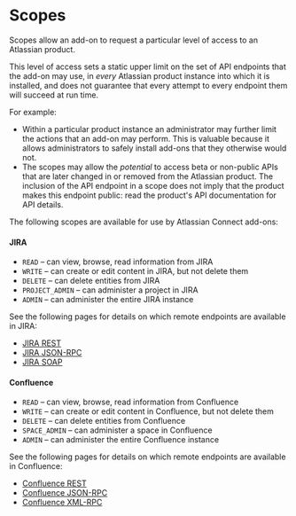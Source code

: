 # Scopes

Scopes allow an add-on to request a particular level of access to an Atlassian product.

This level of access sets a static upper limit on the set of API endpoints that the add-on may use, in *every* Atlassian product instance into which it is installed,
and does not guarantee that every attempt to every endpoint them will succeed at run time.

For example:

* Within a particular product instance an administrator may further limit the actions that an add-on may perform. This is valuable because it allows administrators
to safely install add-ons that they otherwise would not.
* The scopes may allow the *potential* to access beta or non-public APIs that are later changed in or removed from the Atlassian product. The inclusion of the API
endpoint in a scope does not imply that the product makes this endpoint public: read the product's API documentation for API details.

The following scopes are available for use by Atlassian Connect add-ons:

#### JIRA

* `READ` &ndash; can view, browse, read information from JIRA
* `WRITE` &ndash; can create or edit content in JIRA, but not delete them
* `DELETE` &ndash; can delete entities from JIRA
* `PROJECT_ADMIN` &ndash; can administer a project in JIRA
* `ADMIN` &ndash; can administer the entire JIRA instance

See the following pages for details on which remote endpoints are available in JIRA:

* [JIRA REST](../scopes/jira-rest-scopes.html)
* [JIRA JSON-RPC](../scopes/jira-jsonrpc-scopes.html)
* [JIRA SOAP](../scopes/jira-soap-scopes.html)

#### Confluence

* `READ` &ndash; can view, browse, read information from Confluence
* `WRITE` &ndash; can create or edit content in Confluence, but not delete them
* `DELETE` &ndash; can delete entities from Confluence
* `SPACE_ADMIN` &ndash; can administer a space in Confluence
* `ADMIN` &ndash; can administer the entire Confluence instance

See the following pages for details on which remote endpoints are available in Confluence:

* [Confluence REST](../scopes/confluence-rest-scopes.html)
* [Confluence JSON-RPC](../scopes/confluence-jsonrpc-scopes.html)
* [Confluence XML-RPC](../scopes/confluence-xmlrpc-scopes.html)
